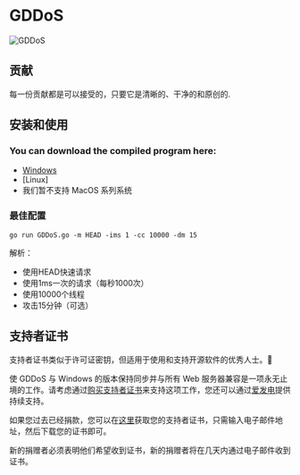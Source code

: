 # GDDoS
![GDDoS](https://socialify.git.ci/xiaozhu2007/GDDoS/image?description=1&forks=1&issues=1&language=1&logo=https%3A%2F%2Favatars.githubusercontent.com%2Fu%2F63779340&name=1&owner=1&pattern=Circuit%20Board&pulls=1&stargazers=1&theme=Light)

## 贡献
 每一份贡献都是可以接受的，只要它是清晰的、干净的和原创的.
 
## 安装和使用

### You can download the compiled program here:
 - [Windows]
 - [Linux]
 - 我们暂不支持 MacOS 系列系统

### 最佳配置

```
go run GDDoS.go -m HEAD -ims 1 -cc 10000 -dm 15
```
 解析：
 - 使用HEAD快速请求
 - 使用1ms一次的请求（每秒1000次）
 - 使用10000个线程
 - 攻击15分钟（可选）


## 支持者证书

支持者证书类似于许可证密钥，但适用于使用和支持开源软件的优秀人士。🙂

使 GDDoS 与 Windows 的版本保持同步并与所有 Web 服务器兼容是一项永无止境的工作。请考虑通过[购买支持者证书]来支持这项工作，您还可以通过[爱发电]提供持续支持。

如果您过去已经捐款，您可以在[这里]()获取您的支持者证书，只需输入电子邮件地址，然后下载您的证书即可。

新的捐赠者必须表明他们希望收到证书，新的捐赠者将在几天内通过电子邮件收到证书。



[Windows]: 
[Linux]: 
[购买支持者证书]: https://afdian.net/@xiaozhu2021
[爱发电]: https://afdian.net/@xiaozhu2021